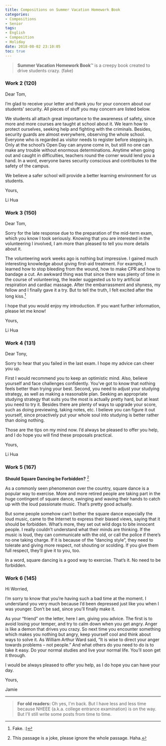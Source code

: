 ```yaml
---
title: Compositions on Summer Vacation Homework Book
categories:
- Compositions
- Senior
tags:
- English
- Composition
- Holiday
date: 2018-08-02 23:10:05
toc: true
---
```


> **Summer Vacation Homework Book**™ is a creepy book created to drive students crazy. (fake)

### Work 2 (120)

Dear Tom,

I’m glad to receive your letter and thank you for your concern about our students’ security. All pieces of stuff you may concern are listed below.

We students all attach great importance to the awareness of safety, since more and more courses are taught at school about it. We learn how to protect ourselves, seeking help and fighting with the criminals. Besides, security guards are almost everywhere, observing the whole school. Everyone who is regarded as visitor needs to register before stepping in. Only at the school’s Open Day can anyone come in, but still no one can make any trouble without enormous determinations. Anytime when going out and caught in difficulties, teachers round the corner would lend you a hand. In a word, everyone bares security conscious and contributes to the safety of the campus.

We believe a safer school will provide a better learning environment for us students.

Yours, 

Li Hua

### Work 3 (150)

Dear Tom,

Sorry for the late response due to the preparation of the mid-term exam, which you know I took seriously. Knowing that you are interested in the volunteering I involved, I am more than pleased to tell you more details about it.

The volunteering work weeks ago is nothing but impressive. I gained much interesting knowledge about giving first-aid treatment. For example, I learned how to stop bleeding from the wound, how to make CPR and how to bandage a cut. An awkward thing was that since there was plenty of time in the course of volunteering, the leader suggested us to try artificial respiration and cardiac massage. After the embarrassment and shyness, my fellow and I finally gave it a try. But to tell the truth, I felt excited after the long kiss.[^1]

I hope that you would enjoy my introduction. If you want further information, please let me know!

Yours,

Li Hua

### Work 4 (131)

Dear Tony, 

Sorry to hear that you failed in the last exam. I hope my advice can cheer you up.

First I would recommend you to keep an optimistic mind. Also, believe yourself and face challenges confidently. You’ve got to know that nothing feels better than trying your best. Second, you need to adjust your studying strategy, as well as making a reasonable plan. Seeking an appropriate studying strategy that suits you the most is actually pretty hard, but at least you need to try it. Besides there are plenty of ways to upgrade your score, such as doing previewing, taking notes, etc. I believe you can figure it out yourself, since proactively put your whole soul into studying is better rather than doing nothing.

Those are the tips on my mind now. I’d always be pleased to offer you help, and I do hope you will find these proposals practical.

Yours,

Li Hua

### Work 5 (167)

**Should Square Dancing be Forbidden?** [^2]

As a commonly seen phenomenon over the country, square dance is a popular way to exercise. More and more retired people are taking part in the huge contingent of square dance, swinging and waving their hands to catch up with the loud passionate music. That’s pretty good actually.

But some people somehow can’t bother the square dance especially the loud music, came to the Internet to express their biased views, saying that it should be forbidden. What’s more, they set out wild dogs to bite innocent people. I really couldn’t understand what their minds are thinking. If the music is loud, they can communicate with the old, or call the police if there’s no one taking charge. If it is because of the “dancing style”, they need to tolerate and giving more respect, not shouting or scolding. If you give them full respect, they’ll give it to you, too.

In a word, square dancing is a good way to exercise. That’s it. No need to be forbidden.

### Work 6 (145)

Hi Worried,

I’m sorry to know that you’re having such a bad time at the moment. I understand you very much because I’d been depressed just like you when I was younger. Don’t be sad, since you’ll finally make it.

As your “friend” on the letter, here I am, giving you advice. The first is to avoid losing your temper, and try to calm down when you get angry. Anger is like a demon that drives you crazy. So next time you encounter something which makes you nothing but angry, keep yourself cool and think about ways to solve it. As William Arthur Ward said, “It is wise to direct your anger towards problems – not people.” And what others do you need to do is to take it easy. Do your normal studies and live your normal life. You’ll soon get it through. 

I would be always pleased to offer you help, as I do hope you can have your day.

Yours,

Jamie

-----

> **For old readers:** Oh yes, I'm back. But I have less and less time because NHEEE (a.k.a. college entrance examination) is on the way. But I'll still write some posts from time to time.



[^1]: Fake. :)
[^2]: This passage is a joke, please ignore the whole passage. Haha.